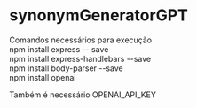 # synonymGeneratorGPT

Comandos necessários para execução <br />
npm install express -- save <br />
npm install express-handlebars --save <br />
npm install body-parser --save <br />
npm install openai <br />

Também é necessário OPENAI_API_KEY 
